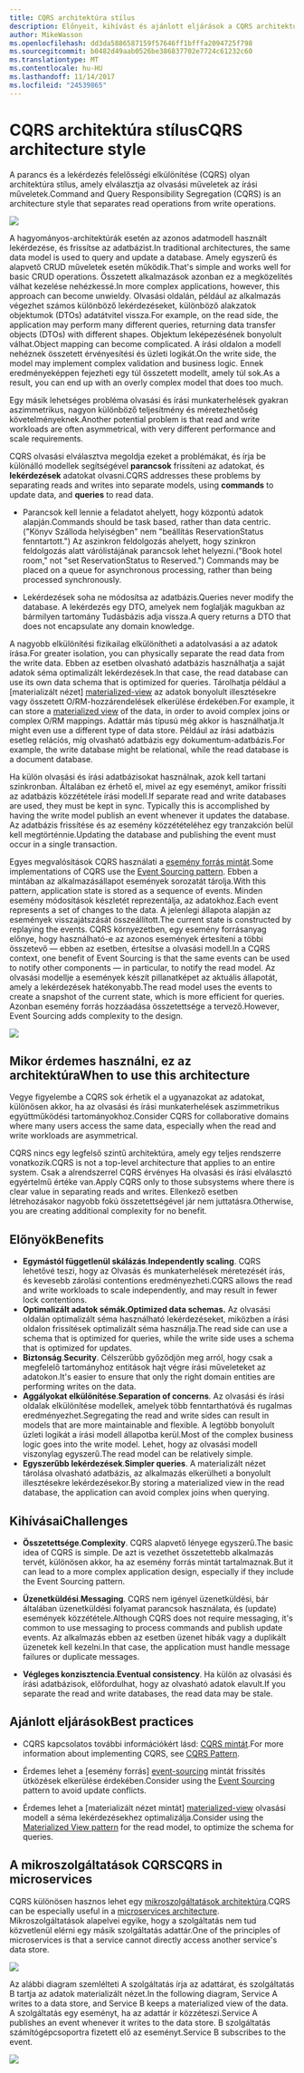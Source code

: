 ```yaml
---
title: CQRS architektúra stílus
description: Előnyeit, kihívást és ajánlott eljárások a CQRS architektúrák ismerteti
author: MikeWasson
ms.openlocfilehash: dd3da5886587159f57646ff1bfffa2094725f798
ms.sourcegitcommit: b0482d49aab0526be386837702e7724c61232c60
ms.translationtype: MT
ms.contentlocale: hu-HU
ms.lasthandoff: 11/14/2017
ms.locfileid: "24539865"
---
```

# <a name="cqrs-architecture-style"></a><span data-ttu-id="8e8d5-103">CQRS architektúra stílus</span><span class="sxs-lookup"><span data-stu-id="8e8d5-103">CQRS architecture style</span></span>

<span data-ttu-id="8e8d5-104">A parancs és a lekérdezés felelősségi elkülönítése (CQRS) olyan architektúra stílus, amely elválasztja az olvasási műveletek az írási műveletek.</span><span class="sxs-lookup"><span data-stu-id="8e8d5-104">Command and Query Responsibility Segregation (CQRS) is an architecture style that separates read operations from write operations.</span></span> 

![](./images/cqrs-logical.svg)

<span data-ttu-id="8e8d5-105">A hagyományos-architektúrák esetén az azonos adatmodell használt lekérdezése, és frissítse az adatbázist.</span><span class="sxs-lookup"><span data-stu-id="8e8d5-105">In traditional architectures, the same data model is used to query and update a database.</span></span> <span data-ttu-id="8e8d5-106">Amely egyszerű és alapvető CRUD műveletek esetén működik.</span><span class="sxs-lookup"><span data-stu-id="8e8d5-106">That's simple and works well for basic CRUD operations.</span></span> <span data-ttu-id="8e8d5-107">Összetett alkalmazások azonban ez a megközelítés válhat kezelése nehézkessé.</span><span class="sxs-lookup"><span data-stu-id="8e8d5-107">In more complex applications, however, this approach can become unwieldy.</span></span> <span data-ttu-id="8e8d5-108">Olvasási oldalán, például az alkalmazás végezhet számos különböző lekérdezéseket, különböző alakzatok objektumok (DTOs) adatátvitel vissza.</span><span class="sxs-lookup"><span data-stu-id="8e8d5-108">For example, on the read side, the application may perform many different queries, returning data transfer objects (DTOs) with different shapes.</span></span> <span data-ttu-id="8e8d5-109">Objektum leképezésének bonyolult válhat.</span><span class="sxs-lookup"><span data-stu-id="8e8d5-109">Object mapping can become complicated.</span></span> <span data-ttu-id="8e8d5-110">A írási oldalon a modell nehéznek összetett érvényesítési és üzleti logikát.</span><span class="sxs-lookup"><span data-stu-id="8e8d5-110">On the write side, the model may implement complex validation and business logic.</span></span> <span data-ttu-id="8e8d5-111">Ennek eredményeképpen fejezheti egy túl összetett modellt, amely túl sok.</span><span class="sxs-lookup"><span data-stu-id="8e8d5-111">As a result, you can end up with an overly complex model that does too much.</span></span>

<span data-ttu-id="8e8d5-112">Egy másik lehetséges probléma olvasási és írási munkaterhelések gyakran aszimmetrikus, nagyon különböző teljesítmény és méretezhetőség követelményeknek.</span><span class="sxs-lookup"><span data-stu-id="8e8d5-112">Another potential problem is that read and write workloads are often asymmetrical, with very different performance and scale requirements.</span></span> 

<span data-ttu-id="8e8d5-113">CQRS olvasási elválasztva megoldja ezeket a problémákat, és írja be különálló modellek segítségével **parancsok** frissíteni az adatokat, és **lekérdezések** adatokat olvasni.</span><span class="sxs-lookup"><span data-stu-id="8e8d5-113">CQRS addresses these problems by separating reads and writes into separate models, using **commands** to update data, and **queries** to read data.</span></span>

- <span data-ttu-id="8e8d5-114">Parancsok kell lennie a feladatot ahelyett, hogy központú adatok alapján.</span><span class="sxs-lookup"><span data-stu-id="8e8d5-114">Commands should be task based, rather than data centric.</span></span> <span data-ttu-id="8e8d5-115">("Könyv Szálloda helyiségben" nem "beállítás ReservationStatus fenntartott.") Az aszinkron feldolgozás ahelyett, hogy szinkron feldolgozás alatt várólistájának parancsok lehet helyezni.</span><span class="sxs-lookup"><span data-stu-id="8e8d5-115">("Book hotel room," not "set ReservationStatus to Reserved.") Commands may be placed on a queue for asynchronous processing, rather than being processed synchronously.</span></span>

- <span data-ttu-id="8e8d5-116">Lekérdezések soha ne módosítsa az adatbázis.</span><span class="sxs-lookup"><span data-stu-id="8e8d5-116">Queries never modify the database.</span></span> <span data-ttu-id="8e8d5-117">A lekérdezés egy DTO, amelyek nem foglalják magukban az bármilyen tartomány Tudásbázis adja vissza.</span><span class="sxs-lookup"><span data-stu-id="8e8d5-117">A query returns a DTO that does not encapsulate any domain knowledge.</span></span>

<span data-ttu-id="8e8d5-118">A nagyobb elkülönítési fizikailag elkülönítheti a adatolvasási a az adatok írása.</span><span class="sxs-lookup"><span data-stu-id="8e8d5-118">For greater isolation, you can physically separate the read data from the write data.</span></span> <span data-ttu-id="8e8d5-119">Ebben az esetben olvasható adatbázis használhatja a saját adatok séma optimalizált lekérdezések.</span><span class="sxs-lookup"><span data-stu-id="8e8d5-119">In that case, the read database can use its own data schema that is optimized for queries.</span></span> <span data-ttu-id="8e8d5-120">Tárolhatja például a [materializált nézet] [ materialized-view] az adatok bonyolult illesztésekre vagy összetett O/RM-hozzárendelések elkerülése érdekében.</span><span class="sxs-lookup"><span data-stu-id="8e8d5-120">For example, it can store a [materialized view][materialized-view] of the data, in order to avoid complex joins or complex O/RM mappings.</span></span> <span data-ttu-id="8e8d5-121">Adattár más típusú még akkor is használhatja.</span><span class="sxs-lookup"><span data-stu-id="8e8d5-121">It might even use a different type of data store.</span></span> <span data-ttu-id="8e8d5-122">Például az írási adatbázis esetleg relációs, míg olvasható adatbázis egy dokumentum-adatbázis.</span><span class="sxs-lookup"><span data-stu-id="8e8d5-122">For example, the write database might be relational, while the read database is a document database.</span></span>

<span data-ttu-id="8e8d5-123">Ha külön olvasási és írási adatbázisokat használnak, azok kell tartani szinkronban. Általában ez érhető el, mivel az egy eseményt, amikor frissíti az adatbázis közzététele írási modell.</span><span class="sxs-lookup"><span data-stu-id="8e8d5-123">If separate read and write databases are used, they must be kept in sync. Typically this is accomplished by  having the write model publish an event whenever it updates the database.</span></span> <span data-ttu-id="8e8d5-124">Az adatbázis frissítése és az esemény közzétételéhez egy tranzakción belül kell megtörténnie.</span><span class="sxs-lookup"><span data-stu-id="8e8d5-124">Updating the database and publishing the event must occur in a single transaction.</span></span> 

<span data-ttu-id="8e8d5-125">Egyes megvalósítások CQRS használati a [esemény forrás mintát][event-sourcing].</span><span class="sxs-lookup"><span data-stu-id="8e8d5-125">Some implementations of CQRS use the [Event Sourcing pattern][event-sourcing].</span></span> <span data-ttu-id="8e8d5-126">Ebben a mintában az alkalmazásállapot események sorozatát tárolja.</span><span class="sxs-lookup"><span data-stu-id="8e8d5-126">With this pattern, application state is stored as a sequence of events.</span></span> <span data-ttu-id="8e8d5-127">Minden esemény módosítások készletét reprezentálja, az adatokhoz.</span><span class="sxs-lookup"><span data-stu-id="8e8d5-127">Each event represents a set of changes to the data.</span></span> <span data-ttu-id="8e8d5-128">A jelenlegi állapota alapján az események visszajátszását összeállított.</span><span class="sxs-lookup"><span data-stu-id="8e8d5-128">The current state is constructed by replaying the events.</span></span> <span data-ttu-id="8e8d5-129">CQRS környezetben, egy esemény forrásanyag előnye, hogy használható-e az azonos események értesíteni a többi összetevő &mdash; ebben az esetben, értesítse a olvasási modell.</span><span class="sxs-lookup"><span data-stu-id="8e8d5-129">In a CQRS context, one benefit of Event Sourcing is that the same events can be used to notify other components &mdash; in particular, to notify the read model.</span></span> <span data-ttu-id="8e8d5-130">Az olvasási modellje a események készít pillanatképet az aktuális állapotát, amely a lekérdezések hatékonyabb.</span><span class="sxs-lookup"><span data-stu-id="8e8d5-130">The read model uses the events to create a snapshot of the current state, which is more efficient for queries.</span></span> <span data-ttu-id="8e8d5-131">Azonban esemény forrás hozzáadása összetettsége a tervező.</span><span class="sxs-lookup"><span data-stu-id="8e8d5-131">However, Event Sourcing adds complexity to the design.</span></span>

![](./images/cqrs-events.svg)

## <a name="when-to-use-this-architecture"></a><span data-ttu-id="8e8d5-132">Mikor érdemes használni, ez az architektúra</span><span class="sxs-lookup"><span data-stu-id="8e8d5-132">When to use this architecture</span></span>

<span data-ttu-id="8e8d5-133">Vegye figyelembe a CQRS sok érhetik el a ugyanazokat az adatokat, különösen akkor, ha az olvasási és írási munkaterhelések aszimmetrikus együttműködési tartományokhoz.</span><span class="sxs-lookup"><span data-stu-id="8e8d5-133">Consider CQRS for collaborative domains where many users access the same data, especially when the read and write workloads are asymmetrical.</span></span>

<span data-ttu-id="8e8d5-134">CQRS nincs egy legfelső szintű architektúra, amely egy teljes rendszerre vonatkozik.</span><span class="sxs-lookup"><span data-stu-id="8e8d5-134">CQRS is not a top-level architecture that applies to an entire system.</span></span> <span data-ttu-id="8e8d5-135">Csak a alrendszerrel CQRS érvényes Ha olvasási és írási elválasztó egyértelmű értéke van.</span><span class="sxs-lookup"><span data-stu-id="8e8d5-135">Apply CQRS only to those subsystems where there is clear value in separating reads and writes.</span></span> <span data-ttu-id="8e8d5-136">Ellenkező esetben létrehozásakor nagyobb fokú összetettségével jár nem juttatásra.</span><span class="sxs-lookup"><span data-stu-id="8e8d5-136">Otherwise, you are creating additional complexity for no benefit.</span></span>

## <a name="benefits"></a><span data-ttu-id="8e8d5-137">Előnyök</span><span class="sxs-lookup"><span data-stu-id="8e8d5-137">Benefits</span></span>

- <span data-ttu-id="8e8d5-138">**Egymástól függetlenül skálázás**.</span><span class="sxs-lookup"><span data-stu-id="8e8d5-138">**Independently scaling**.</span></span> <span data-ttu-id="8e8d5-139">CQRS lehetővé teszi, hogy az Olvasás és munkaterhelések méretezését írás, és kevesebb zárolási contentions eredményezheti.</span><span class="sxs-lookup"><span data-stu-id="8e8d5-139">CQRS allows the read and write workloads to scale independently, and may result in fewer lock contentions.</span></span>
- <span data-ttu-id="8e8d5-140">**Optimalizált adatok sémák.**</span><span class="sxs-lookup"><span data-stu-id="8e8d5-140">**Optimized data schemas.**</span></span>  <span data-ttu-id="8e8d5-141">Az olvasási oldalán optimalizált séma használható lekérdezéseket, miközben a írási oldalon frissítések optimalizált séma használja.</span><span class="sxs-lookup"><span data-stu-id="8e8d5-141">The read side can use a schema that is optimized for queries, while the write side uses a schema that is optimized for updates.</span></span>  
- <span data-ttu-id="8e8d5-142">**Biztonság**.</span><span class="sxs-lookup"><span data-stu-id="8e8d5-142">**Security**.</span></span> <span data-ttu-id="8e8d5-143">Célszerűbb győződjön meg arról, hogy csak a megfelelő tartományhoz entitások hajt végre írási műveleteket az adatokon.</span><span class="sxs-lookup"><span data-stu-id="8e8d5-143">It's easier to ensure that only the right domain entities are performing writes on the data.</span></span>
- <span data-ttu-id="8e8d5-144">**Aggályokat elkülönítése**.</span><span class="sxs-lookup"><span data-stu-id="8e8d5-144">**Separation of concerns**.</span></span> <span data-ttu-id="8e8d5-145">Az olvasási és írási oldalak elkülönítése modellek, amelyek több fenntarthatóvá és rugalmas eredményezhet.</span><span class="sxs-lookup"><span data-stu-id="8e8d5-145">Segregating the read and write sides can result in models that are more maintainable and flexible.</span></span> <span data-ttu-id="8e8d5-146">A legtöbb bonyolult üzleti logikát a írási modell állapotba kerül.</span><span class="sxs-lookup"><span data-stu-id="8e8d5-146">Most of the complex business logic goes into the write model.</span></span> <span data-ttu-id="8e8d5-147">Lehet, hogy az olvasási modell viszonylag egyszerű.</span><span class="sxs-lookup"><span data-stu-id="8e8d5-147">The read model can be relatively simple.</span></span>
- <span data-ttu-id="8e8d5-148">**Egyszerűbb lekérdezések**.</span><span class="sxs-lookup"><span data-stu-id="8e8d5-148">**Simpler queries**.</span></span> <span data-ttu-id="8e8d5-149">A materializált nézet tárolása olvasható adatbázis, az alkalmazás elkerülheti a bonyolult illesztésekre lekérdezésekor.</span><span class="sxs-lookup"><span data-stu-id="8e8d5-149">By storing a materialized view in the read database, the application can avoid complex joins when querying.</span></span>

## <a name="challenges"></a><span data-ttu-id="8e8d5-150">Kihívásai</span><span class="sxs-lookup"><span data-stu-id="8e8d5-150">Challenges</span></span>

- <span data-ttu-id="8e8d5-151">**Összetettsége**.</span><span class="sxs-lookup"><span data-stu-id="8e8d5-151">**Complexity**.</span></span> <span data-ttu-id="8e8d5-152">CQRS alapvető lényege egyszerű.</span><span class="sxs-lookup"><span data-stu-id="8e8d5-152">The basic idea of CQRS is simple.</span></span> <span data-ttu-id="8e8d5-153">De azt is vezethet összetettebb alkalmazás tervét, különösen akkor, ha az esemény forrás mintát tartalmaznak.</span><span class="sxs-lookup"><span data-stu-id="8e8d5-153">But it can lead to a more complex application design, especially if they include the Event Sourcing pattern.</span></span>

- <span data-ttu-id="8e8d5-154">**Üzenetküldési**.</span><span class="sxs-lookup"><span data-stu-id="8e8d5-154">**Messaging**.</span></span> <span data-ttu-id="8e8d5-155">CQRS nem igényel üzenetküldési, bár általában üzenetküldési folyamat parancsok használata, és (update) események közzététele.</span><span class="sxs-lookup"><span data-stu-id="8e8d5-155">Although CQRS does not require messaging, it's common to use messaging to process commands and publish update events.</span></span> <span data-ttu-id="8e8d5-156">Az alkalmazás ebben az esetben üzenet hibák vagy a duplikált üzenetek kell kezelni.</span><span class="sxs-lookup"><span data-stu-id="8e8d5-156">In that case, the application must handle message failures or duplicate messages.</span></span> 

- <span data-ttu-id="8e8d5-157">**Végleges konzisztencia**.</span><span class="sxs-lookup"><span data-stu-id="8e8d5-157">**Eventual consistency**.</span></span> <span data-ttu-id="8e8d5-158">Ha külön az olvasási és írási adatbázisok, előfordulhat, hogy az olvasható adatok elavult.</span><span class="sxs-lookup"><span data-stu-id="8e8d5-158">If you separate the read and write databases, the read data may be stale.</span></span> 

## <a name="best-practices"></a><span data-ttu-id="8e8d5-159">Ajánlott eljárások</span><span class="sxs-lookup"><span data-stu-id="8e8d5-159">Best practices</span></span>

- <span data-ttu-id="8e8d5-160">CQRS kapcsolatos további információkért lásd: [CQRS mintát][cqrs-pattern].</span><span class="sxs-lookup"><span data-stu-id="8e8d5-160">For more information about implementing CQRS, see [CQRS Pattern][cqrs-pattern].</span></span>

- <span data-ttu-id="8e8d5-161">Érdemes lehet a [esemény forrás] [ event-sourcing] mintát frissítés ütközések elkerülése érdekében.</span><span class="sxs-lookup"><span data-stu-id="8e8d5-161">Consider using the [Event Sourcing][event-sourcing] pattern to avoid update conflicts.</span></span>

- <span data-ttu-id="8e8d5-162">Érdemes lehet a [materializált nézet mintát] [ materialized-view] olvasási modell a séma lekérdezésekhez optimalizálja.</span><span class="sxs-lookup"><span data-stu-id="8e8d5-162">Consider using the [Materialized View pattern][materialized-view] for the read model, to optimize the schema for queries.</span></span>

## <a name="cqrs-in-microservices"></a><span data-ttu-id="8e8d5-163">A mikroszolgáltatások CQRS</span><span class="sxs-lookup"><span data-stu-id="8e8d5-163">CQRS in microservices</span></span>

<span data-ttu-id="8e8d5-164">CQRS különösen hasznos lehet egy [mikroszolgáltatások architektúra][microservices].</span><span class="sxs-lookup"><span data-stu-id="8e8d5-164">CQRS can be especially useful in a [microservices architecture][microservices].</span></span> <span data-ttu-id="8e8d5-165">Mikroszolgáltatások alapelvei egyike, hogy a szolgáltatás nem tud közvetlenül elérni egy másik szolgáltatás adattár.</span><span class="sxs-lookup"><span data-stu-id="8e8d5-165">One of the principles of microservices is that a service cannot directly access another service's data store.</span></span>

![](./images/cqrs-microservices-wrong.png)

<span data-ttu-id="8e8d5-166">Az alábbi diagram szemlélteti A szolgáltatás írja az adattárat, és szolgáltatás B tartja az adatok materializált nézet.</span><span class="sxs-lookup"><span data-stu-id="8e8d5-166">In the following diagram, Service A writes to a data store, and Service B keeps a materialized view of the data.</span></span> <span data-ttu-id="8e8d5-167">A szolgáltatás egy eseményt, ha az adattár ír közzéteszi.</span><span class="sxs-lookup"><span data-stu-id="8e8d5-167">Service A publishes an event whenever it writes to the data store.</span></span> <span data-ttu-id="8e8d5-168">B szolgáltatás számítógépcsoportra fizetett elő az eseményt.</span><span class="sxs-lookup"><span data-stu-id="8e8d5-168">Service B subscribes to the event.</span></span>

![](./images/cqrs-microservices-right.png)


<!-- links -->

[cqrs-pattern]: ../../patterns/cqrs.md
[event-sourcing]: ../../patterns/event-sourcing.md
[materialized-view]: ../../patterns/materialized-view.md
[microservices]: ./microservices.md
